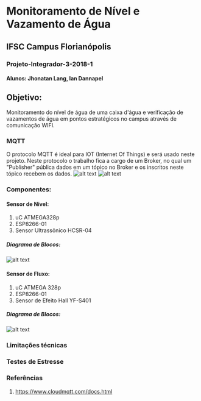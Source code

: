 # Monitoramento de Nível e Vazamento de Água
## IFSC Campus Florianópolis
### Projeto-Integrador-3-2018-1

#### Alunos: Jhonatan Lang, Ian Dannapel


## Objetivo:
Monitoramento do nível de água de uma caixa d'água e verificação de vazamentos de água em pontos estratégicos no campus através de comunicação WIFI.

### MQTT
O protocolo MQTT é ideal para IOT (Internet Of Things) e será usado neste projeto. Neste protocolo o trabalho fica a cargo de um Broker, no qual um "Publisher" pública dados em um tópico no Broker e os inscritos neste tópico recebem os dados.
![alt text](https://www.cloudmqtt.com/images/publisher-subscriber.jpg "")
![alt text](https://www.cloudmqtt.com/images/cloudmqtt_overview.png "")


### Componentes:
#### Sensor de Nível:
1. uC ATMEGA328p
2. ESP8266-01
3. Sensor Ultrassônico HCSR-04
##### Diagrama de Blocos:
![alt text](https://raw.githubusercontent.com/Eximmius/Projeto-Integrador-3-2018-1/master/Imagens/S_Nivel.png "Diagrama Nivel")
#### Sensor de Fluxo:
1. uC ATMEGA 328p
2. ESP8266-01
3. Sensor de Efeito Hall YF-S401
##### Diagrama de Blocos:
![alt text](https://raw.githubusercontent.com/Eximmius/Projeto-Integrador-3-2018-1/master/Imagens/S_Fluxo.png "Diagrama Fluxo")

### Limitações técnicas

### Testes de Estresse

### Referências
1. https://www.cloudmqtt.com/docs.html

